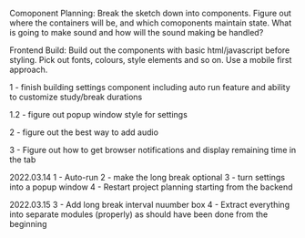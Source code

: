 <!-- Scope:
Just frontend - no backend for now. If it seems worthwhile, I may add one after completing this initial phase of the project. -->

<!-- Wireframe/Sketch:
Sketch out a very basic layout for the timer and the interface necessary for interacting with it. -->

Comoponent Planning:
Break the sketch down into components. Figure out where the containers will be, and which comoponents maintain state. What is going to make sound and how will the sound making be handled?

Frontend Build:
Build out the components with basic html/javascript before styling. Pick out fonts, colours, style elements and so on. Use a mobile first approach.

1 - finish building settings component including auto run feature and ability to customize study/break durations

1.2 - figure out popup window style for settings

2 - figure out the best way to add audio

3 - Figure out how to get browser notifications and display remaining time in the tab

2022.03.14
1 - Auto-run
2 - make the long break optional
3 - turn settings into a popup window
4 - Restart project planning starting from the backend

2022.03.15
3 - Add long break interval nuumber box
4 - Extract everything into separate modules (properly) as should have been done from the beginning
